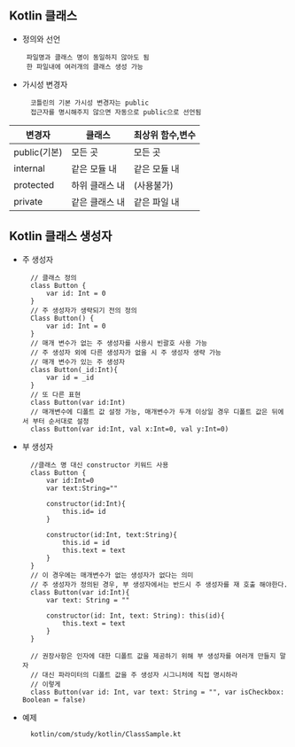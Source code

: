 ## Kotlin 클래스

*  정의와 선언

        파일명과 클래스 명이 동일하지 않아도 됨
        한 파일내에 여러개의 클래스 생성 가능

* 가시성 변경자

        코틀린의 기본 가시성 변경자는 public
        접근자를 명시해주지 않으면 자동으로 public으로 선언됨

|변경자|클래스|최상위 함수,변수|
|------|---|---|
|public(기본)|모든 곳| 모든 곳|
|internal|같은 모듈 내| 같은 모듈 내|
|protected|하위 클래스 내|(사용불가)|
|private|같은 클래스 내| 같은 파일 내|

## Kotlin 클래스 생성자

* 주 생성자

        // 클래스 정의
        class Button {
        	var id: Int = 0
        }
        // 주 생성자가 생략되기 전의 정의
        Class Button() {
        	var id: Int = 0
        }
        // 매개 변수가 없는 주 생성자를 사용시 빈괄호 사용 가능
        // 주 생성자 외에 다른 생성자가 없을 시 주 생성자 생략 가능
        // 매개 변수가 있는 주 생성자
        class Button(_id:Int){
        	var id = _id
        }
        // 또 다른 표현
        class Button(var id:Int)
        // 매개변수에 디폴트 값 설정 가능, 매개변수가 두개 이상일 경우 디폴트 값은 뒤에서 부터 순서대로 설정
        class Button(var id:Int, val x:Int=0, val y:Int=0)

* 부 생성자

        //클래스 명 대신 constructor 키워드 사용
        class Button {
        	var id:Int=0
        	var text:String=""

        	constructor(id:Int){
        		this.id= id
        	}

        	constructor(id:Int, text:String){
        		this.id = id
        		this.text = text
        	}
        }
        // 이 경우에는 매개변수가 없는 생성자가 없다는 의미
        // 주 생성자가 정의된 경우, 부 생성자에서는 반드시 주 생성자를 재 호출 해야한다.
        class Button(var id:Int){
        	var text: String = ""

        	constructor(id: Int, text: String): this(id){
        		this.text = text
        	}
        }

        // 권장사항은 인자에 대한 디폴트 값을 제공하기 위해 부 생성자를 여러개 만들지 말자
        // 대신 파라미터의 디폴트 값을 주 생성자 시그니처에 직접 명시하라
        // 이렇게
        class Button(var id: Int, var text: String = "", var isCheckbox: Boolean = false)


* 예제

        kotlin/com/study/kotlin/ClassSample.kt